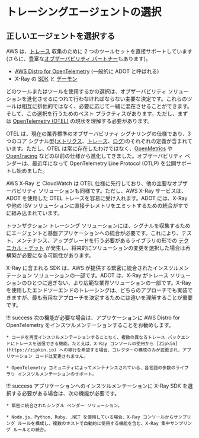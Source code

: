 # トレーシングエージェントの選択

## 正しいエージェントを選択する

AWS は、[トレース](../../signals/traces/) 収集のために 2 つのツールセットを直接サポートしています(さらに、豊富な[オブザーバビリティ パートナー](https://aws.amazon.com/products/management-and-governance/partners/)もあります)。

* [AWS Distro for OpenTelemetry](https://aws-otel.github.io/) (一般的に ADOT と呼ばれる)
* X-Ray の [SDK](https://docs.aws.amazon.com/xray/latest/devguide/xray-instrumenting-your-app.html) と [デーモン](https://docs.aws.amazon.com/xray/latest/devguide/xray-daemon.html)

どのツールまたはツールを使用するかの選択は、オブザーバビリティ ソリューションを進化させるにつれて行わなければならない主要な決定です。これらのツールは相互に排他的ではなく、必要に応じて一緒に混在させることができます。そして、この選択を行うためのベスト プラクティスがあります。ただし、まずは [OpenTelemetry (OTEL)](https://opentelemetry.io/) の現状を理解する必要があります。

OTEL は、現在の業界標準のオブザーバビリティ シグナリングの仕様であり、3 つのコア シグナル型([メトリクス](../../signals/metrics/)、[トレース](../../signals/traces/)、[ログ](../../signals/logs))のそれぞれの定義が含まれています。ただし、OTEL は常に存在したわけではなく、[OpenMetrics](https://openmetrics.io) や [OpenTracing](https://opentracing.io) などの以前の仕様から進化してきました。オブザーバビリティ ベンダーは、最近年になって OpenTelemetry Line Protocol (OTLP) を公開サポートし始めました。

AWS X-Ray と CloudWatch は OTEL 仕様に先行しており、他の主要なオブザーバビリティ ソリューションも同様です。ただし、AWS X-Ray サービスは、ADOT を使用した OTEL トレースを容易に受け入れます。ADOT には、X-Ray や他の ISV ソリューションに直接テレメトリをエミットするための統合がすでに組み込まれています。

トランザクション トレーシング ソリューションには、シグナルを収集するためにエージェントと基盤アプリケーションへの統合が必要です。これにより、テスト、メンテナンス、アップグレードを行う必要があるライブラリの形での [テクニカル ・デット](../../faq/#what-is-technical-debt) が発生し、将来的にソリューションの変更を選択した場合は再構築が必要になる可能性があります。 

X-Ray に含まれる SDK は、AWS が提供する緊密に統合されたインスツルメンテーション ソリューションの一部です。ADOT は、X-Ray がトレース ソリューションのひとつに過ぎない、より広範な業界ソリューションの一部です。X-Ray を使用したエンドツーエンドのトレーシングは、どちらのアプローチでも実装できますが、最も有用なアプローチを決定するためには違いを理解することが重要です。

!!! success
	次の機能が必要な場合は、アプリケーションに AWS Distro for OpenTelemetry をインスツルメンテーションすることをお勧めします。

    * コードを再度インスツルメンテーションすることなく、複数の異なるトレース バックエンドにトレースを送信できる機能。たとえば、X-Ray コンソールの使用から [Zipkin](https://zipkin.io) への移行を希望する場合、コレクターの構成のみが変更され、アプリケーション コードは変更されません。

    * OpenTelemetry コミュニティによってメンテナンスされている、各言語の多数のライブラリ インスツルメンテーションのサポート。

!!! success
	アプリケーションへのインスツルメンテーションに X-Ray SDK を選択する必要がある場合は、次の機能が必要です。

    * 緊密に統合されたシングル ベンダー ソリューション。

    * Node.js、Python、Ruby、.NET を使用している場合、X-Ray コンソールからサンプリング ルールを構成し、複数のホストで自動的に使用する機能を含む、X-Ray 集中サンプリング ルールとの統合。
